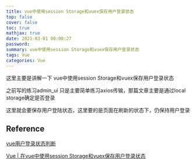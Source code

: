 ```yaml
---
title: vue中使用session Storage和vuex保存用户登录状态
top: false
cover: false
toc: true
mathjax: true
date: 2021-03-01 00:00:27
password:
summary: vue中使用session Storage和vuex保存用户登录状态
tags: Vue
categories: Vue
---
```


这里主要是讲解一下 vue中使用session Storage和vuex保存用户登录状态

之前写的练习admin_ui 只是主要简单练习axios传输，那篇文章主要是通过local storage确定是否登录

这里就会要保存用户登陆状态，这里要的是页面在刷新的状态下，仍保持用户登录



## Reference

[vue用户登录状态判断](https://www.cnblogs.com/Grewer/p/8440726.html)

[Vue | 在vue中使用session Storage和vuex保存用户登录状态](https://blog.csdn.net/hellojoy/article/details/105426536)